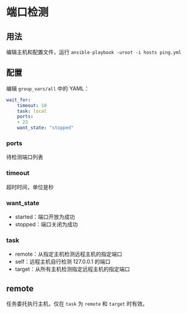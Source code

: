 # 端口检测

## 用法

编辑主机和配置文件，运行 `ansible-playbook -uroot -i hosts ping.yml`

## 配置

编辑 `group_vars/all` 中的 YAML：

~~~yaml
wait_for:
    timeout: 10
    task: local
    ports:
    - 23
    want_state: "stopped"
~~~

### ports

待检测端口列表

### timeout

超时时间，单位是秒

### want_state

- started：端口开放为成功
- stopped：端口关闭为成功

### task

- remote：从指定主机检测远程主机的指定端口
- self：远程主机自行检测 127.0.0.1 的端口
- target：从所有主机检测指定远程主机的指定端口

## remote

任务委托执行主机，仅在 `task` 为 `remote` 和 `target` 时有效。
